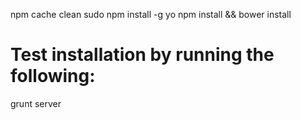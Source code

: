 npm cache clean
sudo npm install -g yo
npm install && bower install

# Test installation by running the following:
grunt server
